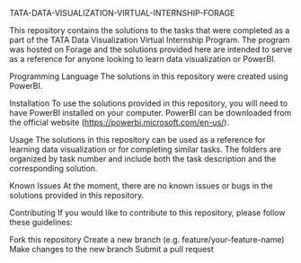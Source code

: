 TATA-DATA-VISUALIZATION-VIRTUAL-INTERNSHIP-FORAGE

This repository contains the solutions to the tasks that were completed as a part of the TATA Data Visualization Virtual Internship Program. The program was hosted on Forage and the solutions provided here are intended to serve as a reference for anyone looking to learn data visualization or PowerBI.

Programming Language
The solutions in this repository were created using PowerBI.

Installation
To use the solutions provided in this repository, you will need to have PowerBI installed on your computer. PowerBI can be downloaded from the official website 
       (https://powerbi.microsoft.com/en-us/).

Usage
The solutions in this repository can be used as a reference for learning data visualization or for completing similar tasks. The folders are organized by task number and include both the task description and the corresponding solution.

Known Issues
At the moment, there are no known issues or bugs in the solutions provided in this repository.

Contributing
If you would like to contribute to this repository, please follow these guidelines:

Fork this repository Create a new branch (e.g. feature/your-feature-name) Make changes to the new branch Submit a pull request
